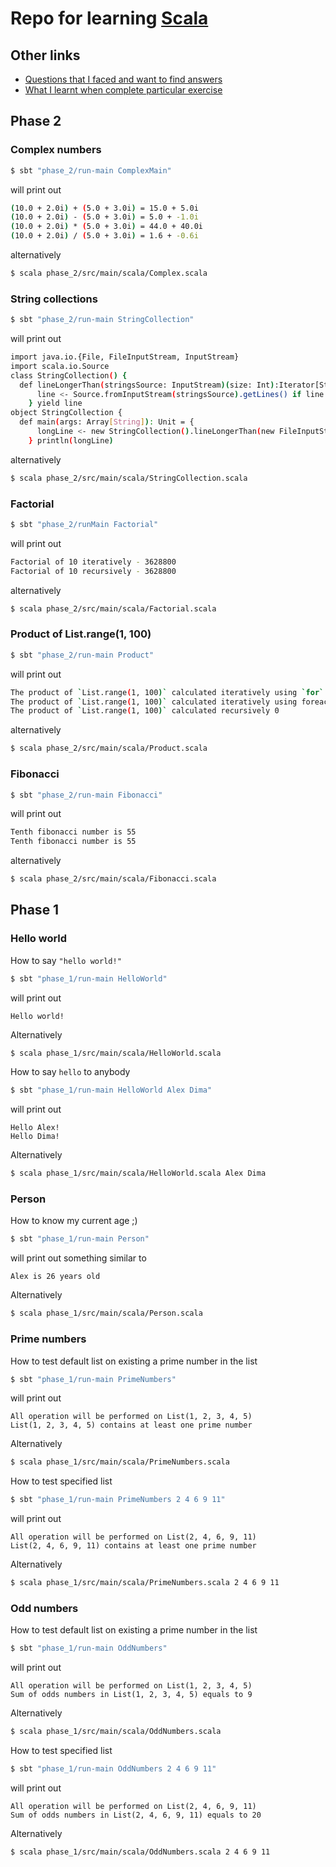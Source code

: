 # Repo for learning [Scala](http://scala-lang.org)

## Other links
* [Questions that I faced and want to find answers](QUESTIONS.md)
* [What I learnt when complete particular exercise](WHAT-I-LEARNT.md)

## Phase 2

### Complex numbers

```sh
$ sbt "phase_2/run-main ComplexMain"
```

will print out

```sh
(10.0 + 2.0i) + (5.0 + 3.0i) = 15.0 + 5.0i
(10.0 + 2.0i) - (5.0 + 3.0i) = 5.0 + -1.0i
(10.0 + 2.0i) * (5.0 + 3.0i) = 44.0 + 40.0i
(10.0 + 2.0i) / (5.0 + 3.0i) = 1.6 + -0.6i
```

alternatively

```sh
$ scala phase_2/src/main/scala/Complex.scala
```

### String collections

```sh
$ sbt "phase_2/run-main StringCollection"
```

will print out

```sh
import java.io.{File, FileInputStream, InputStream}
import scala.io.Source
class StringCollection() {
  def lineLongerThan(stringsSource: InputStream)(size: Int):Iterator[String] = {
      line <- Source.fromInputStream(stringsSource).getLines() if line.length > size
    } yield line
object StringCollection {
  def main(args: Array[String]): Unit = {
      longLine <- new StringCollection().lineLongerThan(new FileInputStream("./phase_2/src/main/scala/StringCollection.scala"))(10)
    } println(longLine)
```

alternatively

```sh
$ scala phase_2/src/main/scala/StringCollection.scala
```

### Factorial

```sh
$ sbt "phase_2/runMain Factorial"
```

will print out

```sh
Factorial of 10 iteratively - 3628800
Factorial of 10 recursively - 3628800
```
alternatively

```sh
$ scala phase_2/src/main/scala/Factorial.scala
```

### Product of List.range(1, 100)

```sh
$ sbt "phase_2/run-main Product"
```

will print out

```sh
The product of `List.range(1, 100)` calculated iteratively using `for` 0
The product of `List.range(1, 100)` calculated iteratively using foreach 0
The product of `List.range(1, 100)` calculated recursively 0
```

alternatively

```sh
$ scala phase_2/src/main/scala/Product.scala
```

### Fibonacci

```sh
$ sbt "phase_2/run-main Fibonacci"
```

will print out

```sh
Tenth fibonacci number is 55
Tenth fibonacci number is 55
```

alternatively

```sh
$ scala phase_2/src/main/scala/Fibonacci.scala
```

## Phase 1

### Hello world

How to say `"hello world!"`

```sh
$ sbt "phase_1/run-main HelloWorld"
```

will print out

```
Hello world!
```

Alternatively

```sh
$ scala phase_1/src/main/scala/HelloWorld.scala
```

How to say `hello` to anybody

```sh
$ sbt "phase_1/run-main HelloWorld Alex Dima"
```

will print out

```
Hello Alex!
Hello Dima!
```

Alternatively

```sh
$ scala phase_1/src/main/scala/HelloWorld.scala Alex Dima
```

### Person

How to know my current age ;)

```sh
$ sbt "phase_1/run-main Person"
```

will print out something similar to

```
Alex is 26 years old
```

Alternatively

```sh
$ scala phase_1/src/main/scala/Person.scala
```

### Prime numbers

How to test default list on existing a prime number in the list

```sh
$ sbt "phase_1/run-main PrimeNumbers"
```

will print out

```
All operation will be performed on List(1, 2, 3, 4, 5)
List(1, 2, 3, 4, 5) contains at least one prime number
```

Alternatively

```sh
$ scala phase_1/src/main/scala/PrimeNumbers.scala
```

How to test specified list

```sh
$ sbt "phase_1/run-main PrimeNumbers 2 4 6 9 11"
```

will print out

```
All operation will be performed on List(2, 4, 6, 9, 11)
List(2, 4, 6, 9, 11) contains at least one prime number
```

Alternatively

```sh
$ scala phase_1/src/main/scala/PrimeNumbers.scala 2 4 6 9 11
```

### Odd numbers

How to test default list on existing a prime number in the list

```sh
$ sbt "phase_1/run-main OddNumbers"
```

will print out

```
All operation will be performed on List(1, 2, 3, 4, 5)
Sum of odds numbers in List(1, 2, 3, 4, 5) equals to 9
```

Alternatively

```sh
$ scala phase_1/src/main/scala/OddNumbers.scala
```

How to test specified list

```sh
$ sbt "phase_1/run-main OddNumbers 2 4 6 9 11"
```

will print out

```
All operation will be performed on List(2, 4, 6, 9, 11)
Sum of odds numbers in List(2, 4, 6, 9, 11) equals to 20
```

Alternatively

```sh
$ scala phase_1/src/main/scala/OddNumbers.scala 2 4 6 9 11
```
